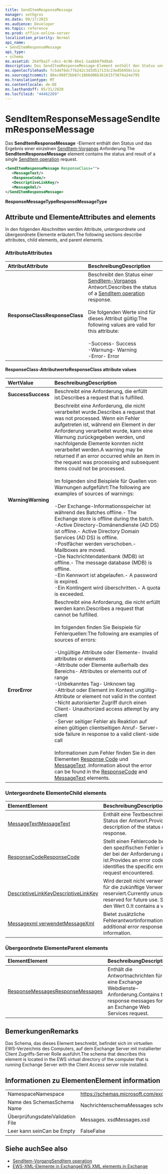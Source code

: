 ```yaml
---
title: SendItemResponseMessage
manager: sethgros
ms.date: 09/17/2015
ms.audience: Developer
ms.topic: reference
ms.prod: office-online-server
localization_priority: Normal
api_name:
- SendItemResponseMessage
api_type:
- schema
ms.assetid: 264f6a2f-c8cc-4c96-86e1-1aabb6f9d8ab
description: Das SendItemResponseMessage-Element enthält den Status und das Ergebnis einer einzelnen SendItem-Vorgangsanforderung.
ms.openlocfilehash: fc5d4f6dc77b242c3d3d517133c23ed56956c1ca
ms.sourcegitcommit: 88ec988f2bb67c1866d06b361615f3674a24e795
ms.translationtype: MT
ms.contentlocale: de-DE
ms.lasthandoff: 05/31/2020
ms.locfileid: "44462269"
---
```

# <a name="senditemresponsemessage"></a><span data-ttu-id="c4754-103">SendItemResponseMessage</span><span class="sxs-lookup"><span data-stu-id="c4754-103">SendItemResponseMessage</span></span>

<span data-ttu-id="c4754-104">Das **SendItemResponseMessage** -Element enthält den Status und das Ergebnis einer einzelnen [SendItem-Vorgangs](senditem-operation.md) Anforderung.</span><span class="sxs-lookup"><span data-stu-id="c4754-104">The **SendItemResponseMessage** element contains the status and result of a single [SendItem operation](senditem-operation.md) request.</span></span> 
  
```xml
<SendItemResponseMessage ResponseClass="">
   <MessageText/>
   <ResponseCode/>
   <DescriptiveLinkKey/>
   <MessageXml/>
</SendItemResponseMessage>
```

 <span data-ttu-id="c4754-105">**ResponseMessageType**</span><span class="sxs-lookup"><span data-stu-id="c4754-105">**ResponseMessageType**</span></span>
## <a name="attributes-and-elements"></a><span data-ttu-id="c4754-106">Attribute und Elemente</span><span class="sxs-lookup"><span data-stu-id="c4754-106">Attributes and elements</span></span>

<span data-ttu-id="c4754-107">In den folgenden Abschnitten werden Attribute, untergeordnete und übergeordnete Elemente erläutert.</span><span class="sxs-lookup"><span data-stu-id="c4754-107">The following sections describe attributes, child elements, and parent elements.</span></span>
  
### <a name="attributes"></a><span data-ttu-id="c4754-108">Attribute</span><span class="sxs-lookup"><span data-stu-id="c4754-108">Attributes</span></span>

|<span data-ttu-id="c4754-109">**Attribut**</span><span class="sxs-lookup"><span data-stu-id="c4754-109">**Attribute**</span></span>|<span data-ttu-id="c4754-110">**Beschreibung**</span><span class="sxs-lookup"><span data-stu-id="c4754-110">**Description**</span></span>|
|:-----|:-----|
|<span data-ttu-id="c4754-111">**ResponseClass**</span><span class="sxs-lookup"><span data-stu-id="c4754-111">**ResponseClass**</span></span> <br/> | <span data-ttu-id="c4754-112">Beschreibt den Status einer [SendItem-Vorgangs](senditem-operation.md) Antwort.</span><span class="sxs-lookup"><span data-stu-id="c4754-112">Describes the status of a [SendItem operation](senditem-operation.md) response.</span></span> <br/><br/><span data-ttu-id="c4754-113">Die folgenden Werte sind für dieses Attribut gültig:</span><span class="sxs-lookup"><span data-stu-id="c4754-113">The following values are valid for this attribute:</span></span> <br/> <br/><span data-ttu-id="c4754-114">-Success</span><span class="sxs-lookup"><span data-stu-id="c4754-114">-  Success</span></span>  <br/><span data-ttu-id="c4754-115">-Warnung</span><span class="sxs-lookup"><span data-stu-id="c4754-115">-  Warning</span></span>  <br/><span data-ttu-id="c4754-116">-Error</span><span class="sxs-lookup"><span data-stu-id="c4754-116">-  Error</span></span>  <br/> |
   
#### <a name="responseclass-attribute-values"></a><span data-ttu-id="c4754-117">ResponseClass-Attributwerte</span><span class="sxs-lookup"><span data-stu-id="c4754-117">ResponseClass attribute values</span></span>

|<span data-ttu-id="c4754-118">**Wert**</span><span class="sxs-lookup"><span data-stu-id="c4754-118">**Value**</span></span>|<span data-ttu-id="c4754-119">**Beschreibung**</span><span class="sxs-lookup"><span data-stu-id="c4754-119">**Description**</span></span>|
|:-----|:-----|
|<span data-ttu-id="c4754-120">**Success**</span><span class="sxs-lookup"><span data-stu-id="c4754-120">**Success**</span></span> <br/> |<span data-ttu-id="c4754-121">Beschreibt eine Anforderung, die erfüllt ist.</span><span class="sxs-lookup"><span data-stu-id="c4754-121">Describes a request that is fulfilled.</span></span>  <br/> |
|<span data-ttu-id="c4754-122">**Warning**</span><span class="sxs-lookup"><span data-stu-id="c4754-122">**Warning**</span></span> <br/> | <span data-ttu-id="c4754-123">Beschreibt eine Anforderung, die nicht verarbeitet wurde.</span><span class="sxs-lookup"><span data-stu-id="c4754-123">Describes a request that was not processed.</span></span> <span data-ttu-id="c4754-124">Wenn ein Fehler aufgetreten ist, während ein Element in der Anforderung verarbeitet wurde, kann eine Warnung zurückgegeben werden, und nachfolgende Elemente konnten nicht verarbeitet werden.</span><span class="sxs-lookup"><span data-stu-id="c4754-124">A warning may be returned if an error occurred while an item in the request was processing and subsequent items could not be processed.</span></span> <br/><br/><span data-ttu-id="c4754-125">Im folgenden sind Beispiele für Quellen von Warnungen aufgeführt:</span><span class="sxs-lookup"><span data-stu-id="c4754-125">The following are examples of sources of warnings:</span></span>  <br/><br/><span data-ttu-id="c4754-126">-Der Exchange-Informationsspeicher ist während des Batches offline.</span><span class="sxs-lookup"><span data-stu-id="c4754-126">-  The Exchange store is offline during the batch.</span></span>  <br/><span data-ttu-id="c4754-127">-Active Directory-Domänendienste (AD DS) ist offline.</span><span class="sxs-lookup"><span data-stu-id="c4754-127">-  Active Directory Domain Services (AD DS) is offline.</span></span>  <br/><span data-ttu-id="c4754-128">-Postfächer werden verschoben.</span><span class="sxs-lookup"><span data-stu-id="c4754-128">-  Mailboxes are moved.</span></span>  <br/><span data-ttu-id="c4754-129">-Die Nachrichtendatenbank (MDB) ist offline.</span><span class="sxs-lookup"><span data-stu-id="c4754-129">-  The message database (MDB) is offline.</span></span>  <br/><span data-ttu-id="c4754-130">-Ein Kennwort ist abgelaufen.</span><span class="sxs-lookup"><span data-stu-id="c4754-130">-  A password is expired.</span></span>  <br/><span data-ttu-id="c4754-131">-Ein Kontingent wird überschritten.</span><span class="sxs-lookup"><span data-stu-id="c4754-131">-  A quota is exceeded.</span></span>  <br/> |
|<span data-ttu-id="c4754-132">**Error**</span><span class="sxs-lookup"><span data-stu-id="c4754-132">**Error**</span></span> <br/> | <span data-ttu-id="c4754-133">Beschreibt eine Anforderung, die nicht erfüllt werden kann.</span><span class="sxs-lookup"><span data-stu-id="c4754-133">Describes a request that cannot be fulfilled.</span></span> <br/><br/><span data-ttu-id="c4754-134">Im folgenden finden Sie Beispiele für Fehlerquellen:</span><span class="sxs-lookup"><span data-stu-id="c4754-134">The following are examples of sources of errors:</span></span>  <br/> <br/><span data-ttu-id="c4754-135">-Ungültige Attribute oder Elemente</span><span class="sxs-lookup"><span data-stu-id="c4754-135">- Invalid attributes or elements</span></span>  <br/><span data-ttu-id="c4754-136">-Attribute oder Elemente außerhalb des Bereichs</span><span class="sxs-lookup"><span data-stu-id="c4754-136">-  Attributes or elements out of range</span></span>  <br/><span data-ttu-id="c4754-137">-Unbekanntes Tag</span><span class="sxs-lookup"><span data-stu-id="c4754-137">-  Unknown tag</span></span>  <br/><span data-ttu-id="c4754-138">-Attribut oder Element im Kontext ungültig</span><span class="sxs-lookup"><span data-stu-id="c4754-138">-  Attribute or element not valid in the context</span></span>  <br/><span data-ttu-id="c4754-139">-Nicht autorisierter Zugriff durch einen Client</span><span class="sxs-lookup"><span data-stu-id="c4754-139">-  Unauthorized access attempt by any client</span></span>  <br/><span data-ttu-id="c4754-140">-Server seitiger Fehler als Reaktion auf einen gültigen clientseitigen Anruf</span><span class="sxs-lookup"><span data-stu-id="c4754-140">-  Server-side failure in response to a valid client-side call</span></span>  <br/> <br/> <span data-ttu-id="c4754-141">Informationen zum Fehler finden Sie in den Elementen [Response Code](responsecode.md) und [MessageText](messagetext.md) .</span><span class="sxs-lookup"><span data-stu-id="c4754-141">Information about the error can be found in the [ResponseCode](responsecode.md) and [MessageText](messagetext.md) elements.</span></span>  <br/> |
   
### <a name="child-elements"></a><span data-ttu-id="c4754-142">Untergeordnete Elemente</span><span class="sxs-lookup"><span data-stu-id="c4754-142">Child elements</span></span>

|<span data-ttu-id="c4754-143">**Element**</span><span class="sxs-lookup"><span data-stu-id="c4754-143">**Element**</span></span>|<span data-ttu-id="c4754-144">**Beschreibung**</span><span class="sxs-lookup"><span data-stu-id="c4754-144">**Description**</span></span>|
|:-----|:-----|
|[<span data-ttu-id="c4754-145">MessageText</span><span class="sxs-lookup"><span data-stu-id="c4754-145">MessageText</span></span>](messagetext.md) <br/> |<span data-ttu-id="c4754-146">Enthält eine Textbeschreibung des Status der Antwort.</span><span class="sxs-lookup"><span data-stu-id="c4754-146">Provides a text description of the status of the response.</span></span>  <br/> |
|[<span data-ttu-id="c4754-147">ResponseCode</span><span class="sxs-lookup"><span data-stu-id="c4754-147">ResponseCode</span></span>](responsecode.md) <br/> |<span data-ttu-id="c4754-148">Stellt einen Fehlercode bereit, der den spezifischen Fehler identifiziert, der bei der Anforderung aufgetreten ist.</span><span class="sxs-lookup"><span data-stu-id="c4754-148">Provides an error code that identifies the specific error that the request encountered.</span></span>  <br/> |
|[<span data-ttu-id="c4754-149">DescriptiveLinkKey</span><span class="sxs-lookup"><span data-stu-id="c4754-149">DescriptiveLinkKey</span></span>](descriptivelinkkey.md) <br/> |<span data-ttu-id="c4754-150">Wird derzeit nicht verwendet und ist für die zukünftige Verwendung reserviert.</span><span class="sxs-lookup"><span data-stu-id="c4754-150">Currently unused and is reserved for future use.</span></span> <span data-ttu-id="c4754-151">Sie enthält den Wert 0.</span><span class="sxs-lookup"><span data-stu-id="c4754-151">It contains a value of 0.</span></span>  <br/> |
|[<span data-ttu-id="c4754-152">Messagexml verwendet</span><span class="sxs-lookup"><span data-stu-id="c4754-152">MessageXml</span></span>](messagexml.md) <br/> |<span data-ttu-id="c4754-153">Bietet zusätzliche Fehlerantwortinformationen.</span><span class="sxs-lookup"><span data-stu-id="c4754-153">Provides additional error response information.</span></span>  <br/> |
   
### <a name="parent-elements"></a><span data-ttu-id="c4754-154">Übergeordnete Elemente</span><span class="sxs-lookup"><span data-stu-id="c4754-154">Parent elements</span></span>

|<span data-ttu-id="c4754-155">**Element**</span><span class="sxs-lookup"><span data-stu-id="c4754-155">**Element**</span></span>|<span data-ttu-id="c4754-156">**Beschreibung**</span><span class="sxs-lookup"><span data-stu-id="c4754-156">**Description**</span></span>|
|:-----|:-----|
|[<span data-ttu-id="c4754-157">ResponseMessages</span><span class="sxs-lookup"><span data-stu-id="c4754-157">ResponseMessages</span></span>](responsemessages.md) <br/> |<span data-ttu-id="c4754-158">Enthält die Antwortnachrichten für eine Exchange Webdienste-Anforderung.</span><span class="sxs-lookup"><span data-stu-id="c4754-158">Contains the response messages for an Exchange Web Services request.</span></span>  <br/> |
   
## <a name="remarks"></a><span data-ttu-id="c4754-159">Bemerkungen</span><span class="sxs-lookup"><span data-stu-id="c4754-159">Remarks</span></span>

<span data-ttu-id="c4754-160">Das Schema, das dieses Element beschreibt, befindet sich im virtuellen EWS-Verzeichnis des Computers, auf dem Exchange Server mit installierter Client Zugriffs-Server Rolle ausführt.</span><span class="sxs-lookup"><span data-stu-id="c4754-160">The schema that describes this element is located in the EWS virtual directory of the computer that is running Exchange Server with the Client Access server role installed.</span></span>
  
## <a name="element-information"></a><span data-ttu-id="c4754-161">Informationen zu Elementen</span><span class="sxs-lookup"><span data-stu-id="c4754-161">Element information</span></span>

|||
|:-----|:-----|
|<span data-ttu-id="c4754-162">Namespace</span><span class="sxs-lookup"><span data-stu-id="c4754-162">Namespace</span></span>  <br/> |https://schemas.microsoft.com/exchange/services/2006/messages  <br/> |
|<span data-ttu-id="c4754-163">Name des Schemas</span><span class="sxs-lookup"><span data-stu-id="c4754-163">Schema Name</span></span>  <br/> |<span data-ttu-id="c4754-164">Nachrichtenschema</span><span class="sxs-lookup"><span data-stu-id="c4754-164">Messages schema</span></span>  <br/> |
|<span data-ttu-id="c4754-165">Überprüfungsdatei</span><span class="sxs-lookup"><span data-stu-id="c4754-165">Validation File</span></span>  <br/> |<span data-ttu-id="c4754-166">Messages. xsd</span><span class="sxs-lookup"><span data-stu-id="c4754-166">Messages.xsd</span></span>  <br/> |
|<span data-ttu-id="c4754-167">Leer kann sein</span><span class="sxs-lookup"><span data-stu-id="c4754-167">Can be Empty</span></span>  <br/> |<span data-ttu-id="c4754-168">False</span><span class="sxs-lookup"><span data-stu-id="c4754-168">False</span></span>  <br/> |
   
## <a name="see-also"></a><span data-ttu-id="c4754-169">Siehe auch</span><span class="sxs-lookup"><span data-stu-id="c4754-169">See also</span></span>

- [<span data-ttu-id="c4754-170">SendItem-Vorgang</span><span class="sxs-lookup"><span data-stu-id="c4754-170">SendItem operation</span></span>](senditem-operation.md)
- [<span data-ttu-id="c4754-171">EWS-XML-Elemente in Exchange</span><span class="sxs-lookup"><span data-stu-id="c4754-171">EWS XML elements in Exchange</span></span>](ews-xml-elements-in-exchange.md)

